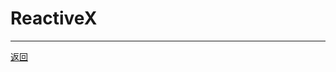 # ReactiveX

---

[返回](/repository/libraries/README.md#reactivexrepositorylibrariesreactivexreadmemdreactivex)